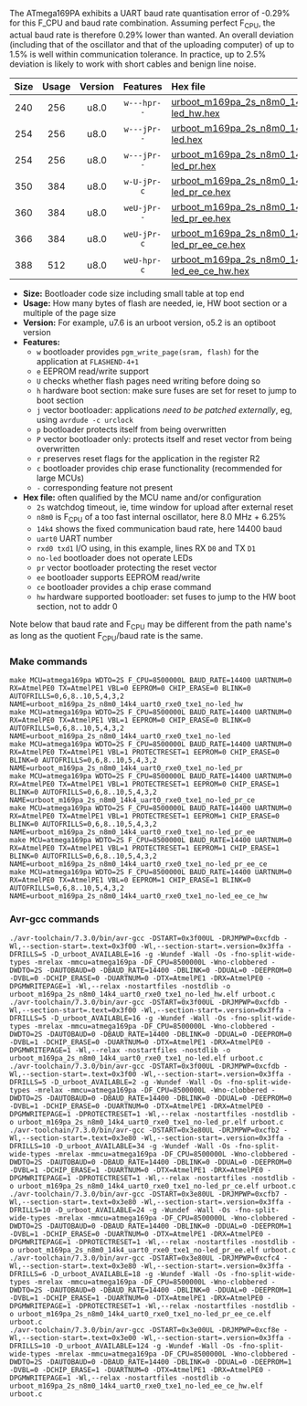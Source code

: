 The ATmega169PA exhibits a UART baud rate quantisation error of -0.29% for this F_CPU and baud rate combination. Assuming perfect F<sub>CPU</sub>, the actual baud rate is therefore 0.29% lower than wanted. An overall deviation (including that of the oscillator and that of the uploading computer) of up to 1.5% is well within communication tolerance. In practice, up to 2.5% deviation is likely to work with short cables and benign line noise.

|Size|Usage|Version|Features|Hex file|
|:-:|:-:|:-:|:-:|:--|
|240|256|u8.0|`w---hpr--`|[urboot_m169pa_2s_n8m0_14k4_uart0_rxe0_txe1_no-led_hw.hex](https://raw.githubusercontent.com/stefanrueger/urboot.hex/main/mcus/atmega169pa/watchdog_2_s/internal_oscillator_n%2B6.25%25/%2B8m000000_hz/%2B%2B14k4_baud/uart0_rxe0_txe1/no-led/urboot_m169pa_2s_n8m0_14k4_uart0_rxe0_txe1_no-led_hw.hex)|
|254|256|u8.0|`w---jPr--`|[urboot_m169pa_2s_n8m0_14k4_uart0_rxe0_txe1_no-led.hex](https://raw.githubusercontent.com/stefanrueger/urboot.hex/main/mcus/atmega169pa/watchdog_2_s/internal_oscillator_n%2B6.25%25/%2B8m000000_hz/%2B%2B14k4_baud/uart0_rxe0_txe1/no-led/urboot_m169pa_2s_n8m0_14k4_uart0_rxe0_txe1_no-led.hex)|
|254|256|u8.0|`w---jPr--`|[urboot_m169pa_2s_n8m0_14k4_uart0_rxe0_txe1_no-led_pr.hex](https://raw.githubusercontent.com/stefanrueger/urboot.hex/main/mcus/atmega169pa/watchdog_2_s/internal_oscillator_n%2B6.25%25/%2B8m000000_hz/%2B%2B14k4_baud/uart0_rxe0_txe1/no-led/urboot_m169pa_2s_n8m0_14k4_uart0_rxe0_txe1_no-led_pr.hex)|
|350|384|u8.0|`w-U-jPr-c`|[urboot_m169pa_2s_n8m0_14k4_uart0_rxe0_txe1_no-led_pr_ce.hex](https://raw.githubusercontent.com/stefanrueger/urboot.hex/main/mcus/atmega169pa/watchdog_2_s/internal_oscillator_n%2B6.25%25/%2B8m000000_hz/%2B%2B14k4_baud/uart0_rxe0_txe1/no-led/urboot_m169pa_2s_n8m0_14k4_uart0_rxe0_txe1_no-led_pr_ce.hex)|
|360|384|u8.0|`weU-jPr--`|[urboot_m169pa_2s_n8m0_14k4_uart0_rxe0_txe1_no-led_pr_ee.hex](https://raw.githubusercontent.com/stefanrueger/urboot.hex/main/mcus/atmega169pa/watchdog_2_s/internal_oscillator_n%2B6.25%25/%2B8m000000_hz/%2B%2B14k4_baud/uart0_rxe0_txe1/no-led/urboot_m169pa_2s_n8m0_14k4_uart0_rxe0_txe1_no-led_pr_ee.hex)|
|366|384|u8.0|`weU-jPr-c`|[urboot_m169pa_2s_n8m0_14k4_uart0_rxe0_txe1_no-led_pr_ee_ce.hex](https://raw.githubusercontent.com/stefanrueger/urboot.hex/main/mcus/atmega169pa/watchdog_2_s/internal_oscillator_n%2B6.25%25/%2B8m000000_hz/%2B%2B14k4_baud/uart0_rxe0_txe1/no-led/urboot_m169pa_2s_n8m0_14k4_uart0_rxe0_txe1_no-led_pr_ee_ce.hex)|
|388|512|u8.0|`weU-hpr-c`|[urboot_m169pa_2s_n8m0_14k4_uart0_rxe0_txe1_no-led_ee_ce_hw.hex](https://raw.githubusercontent.com/stefanrueger/urboot.hex/main/mcus/atmega169pa/watchdog_2_s/internal_oscillator_n%2B6.25%25/%2B8m000000_hz/%2B%2B14k4_baud/uart0_rxe0_txe1/no-led/urboot_m169pa_2s_n8m0_14k4_uart0_rxe0_txe1_no-led_ee_ce_hw.hex)|

- **Size:** Bootloader code size including small table at top end
- **Usage:** How many bytes of flash are needed, ie, HW boot section or a multiple of the page size
- **Version:** For example, u7.6 is an urboot version, o5.2 is an optiboot version
- **Features:**
  + `w` bootloader provides `pgm_write_page(sram, flash)` for the application at `FLASHEND-4+1`
  + `e` EEPROM read/write support
  + `U` checks whether flash pages need writing before doing so
  + `h` hardware boot section: make sure fuses are set for reset to jump to boot section
  + `j` vector bootloader: applications *need to be patched externally*, eg, using `avrdude -c urclock`
  + `p` bootloader protects itself from being overwritten
  + `P` vector bootloader only: protects itself and reset vector from being overwritten
  + `r` preserves reset flags for the application in the register R2
  + `c` bootloader provides chip erase functionality (recommended for large MCUs)
  + `-` corresponding feature not present
- **Hex file:** often qualified by the MCU name and/or configuration
  + `2s` watchdog timeout, ie, time window for upload after external reset
  + `n8m0` is F<sub>CPU</sub> of a too fast internal oscillator, here 8.0 MHz + 6.25%
  + `14k4` shows the fixed communication baud rate, here 14400 baud
  + `uart0` UART number
  + `rxd0 txd1` I/O using, in this example, lines RX `D0` and TX `D1`
  + `no-led` bootloader does not operate LEDs
  + `pr` vector bootloader protecting the reset vector
  + `ee` bootloader supports EEPROM read/write
  + `ce` bootloader provides a chip erase command
  + `hw` hardware supported bootloader: set fuses to jump to the HW boot section, not to addr 0


Note below that baud rate and F<sub>CPU</sub> may be different from the path name's as long as the quotient F<sub>CPU</sub>/baud rate is the same.

### Make commands
```
make MCU=atmega169pa WDTO=2S F_CPU=8500000L BAUD_RATE=14400 UARTNUM=0 RX=AtmelPE0 TX=AtmelPE1 VBL=0 EEPROM=0 CHIP_ERASE=0 BLINK=0 AUTOFRILLS=0,6,8..10,5,4,3,2 NAME=urboot_m169pa_2s_n8m0_14k4_uart0_rxe0_txe1_no-led_hw
make MCU=atmega169pa WDTO=2S F_CPU=8500000L BAUD_RATE=14400 UARTNUM=0 RX=AtmelPE0 TX=AtmelPE1 VBL=1 EEPROM=0 CHIP_ERASE=0 BLINK=0 AUTOFRILLS=0,6,8..10,5,4,3,2 NAME=urboot_m169pa_2s_n8m0_14k4_uart0_rxe0_txe1_no-led
make MCU=atmega169pa WDTO=2S F_CPU=8500000L BAUD_RATE=14400 UARTNUM=0 RX=AtmelPE0 TX=AtmelPE1 VBL=1 PROTECTRESET=1 EEPROM=0 CHIP_ERASE=0 BLINK=0 AUTOFRILLS=0,6,8..10,5,4,3,2 NAME=urboot_m169pa_2s_n8m0_14k4_uart0_rxe0_txe1_no-led_pr
make MCU=atmega169pa WDTO=2S F_CPU=8500000L BAUD_RATE=14400 UARTNUM=0 RX=AtmelPE0 TX=AtmelPE1 VBL=1 PROTECTRESET=1 EEPROM=0 CHIP_ERASE=1 BLINK=0 AUTOFRILLS=0,6,8..10,5,4,3,2 NAME=urboot_m169pa_2s_n8m0_14k4_uart0_rxe0_txe1_no-led_pr_ce
make MCU=atmega169pa WDTO=2S F_CPU=8500000L BAUD_RATE=14400 UARTNUM=0 RX=AtmelPE0 TX=AtmelPE1 VBL=1 PROTECTRESET=1 EEPROM=1 CHIP_ERASE=0 BLINK=0 AUTOFRILLS=0,6,8..10,5,4,3,2 NAME=urboot_m169pa_2s_n8m0_14k4_uart0_rxe0_txe1_no-led_pr_ee
make MCU=atmega169pa WDTO=2S F_CPU=8500000L BAUD_RATE=14400 UARTNUM=0 RX=AtmelPE0 TX=AtmelPE1 VBL=1 PROTECTRESET=1 EEPROM=1 CHIP_ERASE=1 BLINK=0 AUTOFRILLS=0,6,8..10,5,4,3,2 NAME=urboot_m169pa_2s_n8m0_14k4_uart0_rxe0_txe1_no-led_pr_ee_ce
make MCU=atmega169pa WDTO=2S F_CPU=8500000L BAUD_RATE=14400 UARTNUM=0 RX=AtmelPE0 TX=AtmelPE1 VBL=0 EEPROM=1 CHIP_ERASE=1 BLINK=0 AUTOFRILLS=0,6,8..10,5,4,3,2 NAME=urboot_m169pa_2s_n8m0_14k4_uart0_rxe0_txe1_no-led_ee_ce_hw
```

### Avr-gcc commands
```
./avr-toolchain/7.3.0/bin/avr-gcc -DSTART=0x3f00UL -DRJMPWP=0xcfdb -Wl,--section-start=.text=0x3f00 -Wl,--section-start=.version=0x3ffa -DFRILLS=5 -D_urboot_AVAILABLE=16 -g -Wundef -Wall -Os -fno-split-wide-types -mrelax -mmcu=atmega169pa -DF_CPU=8500000L -Wno-clobbered -DWDTO=2S -DAUTOBAUD=0 -DBAUD_RATE=14400 -DBLINK=0 -DDUAL=0 -DEEPROM=0 -DVBL=0 -DCHIP_ERASE=0 -DUARTNUM=0 -DTX=AtmelPE1 -DRX=AtmelPE0 -DPGMWRITEPAGE=1 -Wl,--relax -nostartfiles -nostdlib -o urboot_m169pa_2s_n8m0_14k4_uart0_rxe0_txe1_no-led_hw.elf urboot.c
./avr-toolchain/7.3.0/bin/avr-gcc -DSTART=0x3f00UL -DRJMPWP=0xcfdb -Wl,--section-start=.text=0x3f00 -Wl,--section-start=.version=0x3ffa -DFRILLS=5 -D_urboot_AVAILABLE=16 -g -Wundef -Wall -Os -fno-split-wide-types -mrelax -mmcu=atmega169pa -DF_CPU=8500000L -Wno-clobbered -DWDTO=2S -DAUTOBAUD=0 -DBAUD_RATE=14400 -DBLINK=0 -DDUAL=0 -DEEPROM=0 -DVBL=1 -DCHIP_ERASE=0 -DUARTNUM=0 -DTX=AtmelPE1 -DRX=AtmelPE0 -DPGMWRITEPAGE=1 -Wl,--relax -nostartfiles -nostdlib -o urboot_m169pa_2s_n8m0_14k4_uart0_rxe0_txe1_no-led.elf urboot.c
./avr-toolchain/7.3.0/bin/avr-gcc -DSTART=0x3f00UL -DRJMPWP=0xcfdb -Wl,--section-start=.text=0x3f00 -Wl,--section-start=.version=0x3ffa -DFRILLS=5 -D_urboot_AVAILABLE=2 -g -Wundef -Wall -Os -fno-split-wide-types -mrelax -mmcu=atmega169pa -DF_CPU=8500000L -Wno-clobbered -DWDTO=2S -DAUTOBAUD=0 -DBAUD_RATE=14400 -DBLINK=0 -DDUAL=0 -DEEPROM=0 -DVBL=1 -DCHIP_ERASE=0 -DUARTNUM=0 -DTX=AtmelPE1 -DRX=AtmelPE0 -DPGMWRITEPAGE=1 -DPROTECTRESET=1 -Wl,--relax -nostartfiles -nostdlib -o urboot_m169pa_2s_n8m0_14k4_uart0_rxe0_txe1_no-led_pr.elf urboot.c
./avr-toolchain/7.3.0/bin/avr-gcc -DSTART=0x3e80UL -DRJMPWP=0xcfb2 -Wl,--section-start=.text=0x3e80 -Wl,--section-start=.version=0x3ffa -DFRILLS=10 -D_urboot_AVAILABLE=34 -g -Wundef -Wall -Os -fno-split-wide-types -mrelax -mmcu=atmega169pa -DF_CPU=8500000L -Wno-clobbered -DWDTO=2S -DAUTOBAUD=0 -DBAUD_RATE=14400 -DBLINK=0 -DDUAL=0 -DEEPROM=0 -DVBL=1 -DCHIP_ERASE=1 -DUARTNUM=0 -DTX=AtmelPE1 -DRX=AtmelPE0 -DPGMWRITEPAGE=1 -DPROTECTRESET=1 -Wl,--relax -nostartfiles -nostdlib -o urboot_m169pa_2s_n8m0_14k4_uart0_rxe0_txe1_no-led_pr_ce.elf urboot.c
./avr-toolchain/7.3.0/bin/avr-gcc -DSTART=0x3e80UL -DRJMPWP=0xcfb7 -Wl,--section-start=.text=0x3e80 -Wl,--section-start=.version=0x3ffa -DFRILLS=10 -D_urboot_AVAILABLE=24 -g -Wundef -Wall -Os -fno-split-wide-types -mrelax -mmcu=atmega169pa -DF_CPU=8500000L -Wno-clobbered -DWDTO=2S -DAUTOBAUD=0 -DBAUD_RATE=14400 -DBLINK=0 -DDUAL=0 -DEEPROM=1 -DVBL=1 -DCHIP_ERASE=0 -DUARTNUM=0 -DTX=AtmelPE1 -DRX=AtmelPE0 -DPGMWRITEPAGE=1 -DPROTECTRESET=1 -Wl,--relax -nostartfiles -nostdlib -o urboot_m169pa_2s_n8m0_14k4_uart0_rxe0_txe1_no-led_pr_ee.elf urboot.c
./avr-toolchain/7.3.0/bin/avr-gcc -DSTART=0x3e80UL -DRJMPWP=0xcfc4 -Wl,--section-start=.text=0x3e80 -Wl,--section-start=.version=0x3ffa -DFRILLS=6 -D_urboot_AVAILABLE=18 -g -Wundef -Wall -Os -fno-split-wide-types -mrelax -mmcu=atmega169pa -DF_CPU=8500000L -Wno-clobbered -DWDTO=2S -DAUTOBAUD=0 -DBAUD_RATE=14400 -DBLINK=0 -DDUAL=0 -DEEPROM=1 -DVBL=1 -DCHIP_ERASE=1 -DUARTNUM=0 -DTX=AtmelPE1 -DRX=AtmelPE0 -DPGMWRITEPAGE=1 -DPROTECTRESET=1 -Wl,--relax -nostartfiles -nostdlib -o urboot_m169pa_2s_n8m0_14k4_uart0_rxe0_txe1_no-led_pr_ee_ce.elf urboot.c
./avr-toolchain/7.3.0/bin/avr-gcc -DSTART=0x3e00UL -DRJMPWP=0xcf8e -Wl,--section-start=.text=0x3e00 -Wl,--section-start=.version=0x3ffa -DFRILLS=10 -D_urboot_AVAILABLE=124 -g -Wundef -Wall -Os -fno-split-wide-types -mrelax -mmcu=atmega169pa -DF_CPU=8500000L -Wno-clobbered -DWDTO=2S -DAUTOBAUD=0 -DBAUD_RATE=14400 -DBLINK=0 -DDUAL=0 -DEEPROM=1 -DVBL=0 -DCHIP_ERASE=1 -DUARTNUM=0 -DTX=AtmelPE1 -DRX=AtmelPE0 -DPGMWRITEPAGE=1 -Wl,--relax -nostartfiles -nostdlib -o urboot_m169pa_2s_n8m0_14k4_uart0_rxe0_txe1_no-led_ee_ce_hw.elf urboot.c
```

